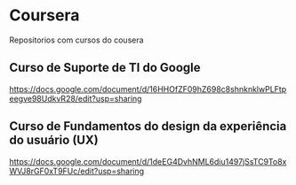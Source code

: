 # Coursera
Repositorios com cursos do cousera
## Curso de Suporte de TI do Google
https://docs.google.com/document/d/16HHOfZF09hZ698c8shnknklwPLFtpeegve98UdkvR28/edit?usp=sharing
## Curso de Fundamentos do design da experiência do usuário (UX)
https://docs.google.com/document/d/1deEG4DvhNML6diu1497jSsTC9To8xWVJ8rGF0xT9FUc/edit?usp=sharing
